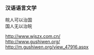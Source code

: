 ### 汉语语言文学  

皖人可以治国  
国人无以治皖  

http://www.wjszx.com.cn/  
http://www.gushiwen.org/  
http://m.gushiwen.org/view_47916.aspx  

